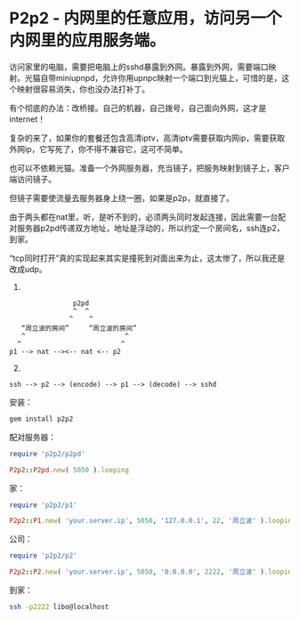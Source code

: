 # P2p2 - 内网里的任意应用，访问另一个内网里的应用服务端。

访问家里的电脑，需要把电脑上的sshd暴露到外网。暴露到外网，需要端口映射。光猫自带miniupnpd，允许你用upnpc映射一个端口到光猫上，可惜的是，这个映射很容易消失，你也没办法打补丁。

有个彻底的办法：改桥接。自己的机器，自己拨号，自己面向外网，这才是internet！

复杂的来了，如果你的套餐还包含高清iptv，高清iptv需要获取内网ip，需要获取外网ip，它写死了，你不得不兼容它，这可不简单。

也可以不依赖光猫。准备一个外网服务器，充当镜子，把服务映射到镜子上，客户端访问镜子。

但镜子需要使流量去服务器身上绕一圈，如果是p2p，就直接了。

由于两头都在nat里，听，是听不到的，必须两头同时发起连接，因此需要一台配对服务器p2pd传递双方地址，地址是浮动的，所以约定一个房间名，ssh连p2，到家。

“tcp同时打开”真的实现起来其实是撞死到对面出来为止，这太惨了，所以我还是改成udp。

1.

```
                p2pd
                ^  ^
               ^    ^
   “周立波的房间”     “周立波的房间”
   ^                         ^
  ^                         ^
p1 --> nat --><-- nat <-- p2
```

2.

```
ssh --> p2 --> (encode) --> p1 --> (decode) --> sshd
```

安装：

```bash
gem install p2p2
```

配对服务器：

```ruby
require 'p2p2/p2pd'

P2p2::P2pd.new( 5050 ).looping
```

家：

```ruby
require 'p2p2/p1'

P2p2::P1.new( 'your.server.ip', 5050, '127.0.0.1', 22, '周立波' ).looping
```

公司：

```ruby
require 'p2p2/p2'

P2p2::P2.new( 'your.server.ip', 5050, '0.0.0.0', 2222, '周立波' ).looping
```

到家：

```bash
ssh -p2222 libo@localhost
```
